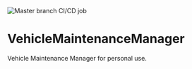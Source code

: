 ![Master branch CI/CD job](https://github.com/Strabox/vehicle-manager/workflows/Master%20branch%20CI/CD%20job/badge.svg?branch=master)

# VehicleMaintenanceManager

Vehicle Maintenance Manager for personal use.
